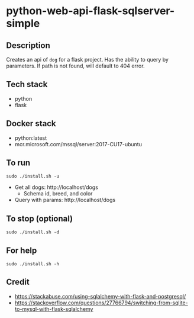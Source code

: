 # python-web-api-flask-sqlserver-simple

## Description
Creates an api of `dog` for a flask project.
Has the ability to query by parameters.
If path is not found, will default to 404 error.

## Tech stack
- python
- flask

## Docker stack
- python:latest
- mcr.microsoft.com/mssql/server:2017-CU17-ubuntu

## To run
`sudo ./install.sh -u`
- Get all dogs: http://localhost/dogs
  - Schema id, breed, and color
- Query with params: http://localhost/dogs <id>

## To stop (optional)
`sudo ./install.sh -d`

## For help
`sudo ./install.sh -h`

## Credit
- https://stackabuse.com/using-sqlalchemy-with-flask-and-postgresql/
- https://stackoverflow.com/questions/27766794/switching-from-sqlite-to-mysql-with-flask-sqlalchemy
